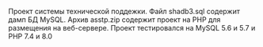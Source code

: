 Проект системы технической поддежки.
Файл shadb3.sql содержит дамп БД MySQL.
Архив asstp.zip содержит проект на PHP для размещения на веб-сервере.
Проект тестировался на MySQL 5.6 и 5.7 и PHP 7.4 и 8.0
